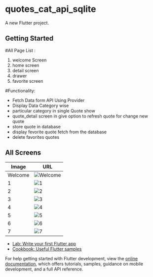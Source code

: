 # quotes_cat_api_sqlite

A new Flutter project.

## Getting Started

#All Page List :
1. welcome Screen
2. home screen
3. detail screen
4. drawer
5. favorite screen

#Functionality:
 - Fetch Data form API Using Provider
 - Display Data Category wise
 - particular category in single Quote show
 - quote_detail screen in give option to refresh quote for change new quote
 - store quote in database
 - display fevorite quote fetch from the database
 - delete favorites quotes
 
## All Screens 
| Image | URL |
|-------|-----|
| Welcome | ![Welcome](https://github.com/MrManavRamani-Flutter/Quotes_API_SQLITE/assets/148671843/d44534ec-f6d0-45b6-af64-4091130047f9) |
| 1 | ![1](https://github.com/MrManavRamani-Flutter/Quotes_API_SQLITE/assets/148671843/e4c55240-a17b-41ac-851f-341e7b07c50c) |
| 2 | ![2](https://github.com/MrManavRamani-Flutter/Quotes_API_SQLITE/assets/148671843/b38bebac-46d7-473f-921d-ff12778d0e3a) |
| 3 | ![3](https://github.com/MrManavRamani-Flutter/Quotes_API_SQLITE/assets/148671843/b719a09b-74d1-445c-9c0d-611bfdb164f8) |
| 4 | ![4](https://github.com/MrManavRamani-Flutter/Quotes_API_SQLITE/assets/148671843/ee68d19d-e825-4ab4-9c8d-4b0d60cd24d2) |
| 5 | ![5](https://github.com/MrManavRamani-Flutter/Quotes_API_SQLITE/assets/148671843/e0413084-2b24-4d3a-9e77-95f3e1f17f98) |
| 6 | ![6](https://github.com/MrManavRamani-Flutter/Quotes_API_SQLITE/assets/148671843/8f4f1669-dde9-43cd-b9f1-138705ae8908) |
| 7 | ![7](https://github.com/MrManavRamani-Flutter/Quotes_API_SQLITE/assets/148671843/e9b41ea3-04b3-4ff9-adc6-db526717bc4e) |



- [Lab: Write your first Flutter app](https://docs.flutter.dev/get-started/codelab)
- [Cookbook: Useful Flutter samples](https://docs.flutter.dev/cookbook)

For help getting started with Flutter development, view the
[online documentation](https://docs.flutter.dev/), which offers tutorials,
samples, guidance on mobile development, and a full API reference.
